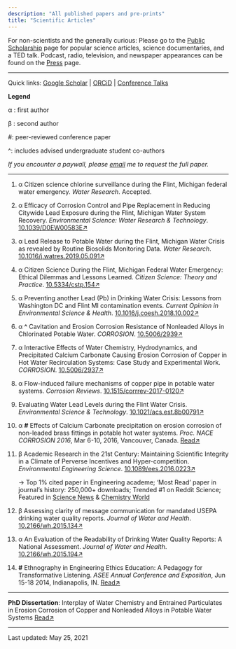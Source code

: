 ```yaml
---
description: "All published papers and pre-prints"
title: "Scientific Articles"
---
```


For non-scientists and the generally curious: Please go to the [Public Scholarship](/public/) page for popular science articles, science documentaries, and a TED talk. Podcast, radio, television, and newspaper appearances can be found on the [Press](/press/) page.

------

Quick links: [Google Scholar](https://scholar.google.com/citations?user=AW-b9OwAAAAJ&hl) | [ORCiD](https://orcid.org/0000-0001-6443-1393) | [Conference Talks](/conference/)

**Legend**

α : first author

β : second author

#: peer-reviewed conference paper

^: includes advised undergraduate student co-authors

*If you encounter a paywall, please [email](mailto:sidroy@vt.edu) me to request the full paper.*

------

1. α Citizen science chlorine surveillance during the Flint, Michigan federal water emergency. *Water Research*. Accepted. 

3. α Efficacy of Corrosion Control and Pipe Replacement in Reducing Citywide Lead Exposure during the  Flint, Michigan Water System Recovery. *Environmental Science: Water Research & Technology*. [10.1039/D0EW00583E↗](https://doi.org/10.1039/D0EW00583E)

2. α Lead Release to Potable Water during the Flint, Michigan Water Crisis as revealed by Routine Biosolids Monitoring Data. *Water Research*. [10.1016/j.watres.2019.05.091↗](https://pubmed.ncbi.nlm.nih.gov/31177077/)

3. α Citizen Science During the Flint, Michigan Federal Water Emergency: Ethical Dilemmas and Lessons Learned. *Citizen Science: Theory and Practice*. [10.5334/cstp.154↗](https://theoryandpractice.citizenscienceassociation.org/articles/10.5334/cstp.154/)

4. α Preventing another Lead (Pb) in Drinking Water Crisis: Lessons from Washington DC and Flint MI contamination events. *Current Opinion in Environmental Science & Health*. [10.1016/j.coesh.2018.10.002↗](https://www.sciencedirect.com/science/article/pii/S2468584418300424)

5. α **^** Cavitation and Erosion Corrosion Resistance of Nonleaded Alloys in Chlorinated Potable Water. *CORROSION*. [10.5006/2939↗](https://doi.org/10.5006/2939)

6. α Interactive Effects of Water Chemistry, Hydrodynamics, and Precipitated Calcium Carbonate Causing Erosion Corrosion of Copper in Hot Water Recirculation Systems: Case Study and Experimental Work. *CORROSION*. [10.5006/2937↗](https://doi.org/10.5006/2937)

7. α Flow-induced failure mechanisms of copper pipe in potable water systems. *Corrosion Reviews*. [10.1515/corrrev-2017-0120↗](https://doi.org/10.1515/corrrev-2017-0120)

8. Evaluating Water Lead Levels during the Flint Water Crisis. *Environmental Science & Technology*. [10.1021/acs.est.8b00791↗](https://pubs.acs.org/doi/10.1021/acs.est.8b00791)

9. α **#** Effects of Calcium Carbonate precipitation on erosion corrosion of non-leaded brass fittings in potable hot water systems. *Proc. NACE CORROSION 2016*, Mar 6-10, 2016, Vancouver, Canada. [Read↗](https://store.nace.org/effects-of-water-hardness-precipitation-on-erosion-corrosion-of-lead-free-brass-fittings-in-potabl)

10. β Academic Research in the 21st Century: Maintaining Scientific Integrity in a Climate of Perverse     Incentives and Hyper-competition. *Environmental Engineering Science*. [10.1089/ees.2016.0223↗](https://www.ncbi.nlm.nih.gov/pmc/articles/PMC5206685/)
    
    → Top 1% cited paper in Engineering academe; ‘Most Read’ paper in journal’s history: 250,000+ downloads; Trended #1 on Reddit Science; Featured in [Science News](https://www.sciencenews.org/blog/scicurious/blame-bad-incentives-bad-science?tgt=nr) & [Chemistry World](https://www.chemistryworld.com/opinion/time-to-revolt-against-impact-factors/1017517.article)
    
11. β Assessing clarity of message communication for mandated USEPA drinking water quality reports. *Journal of Water and Health*. [10.2166/wh.2015.134↗](https://doi.org/10.2166/wh.2015.134)

12. α An Evaluation of the Readability of Drinking Water Quality Reports: A National Assessment. *Journal of Water and Health*. [10.2166/wh.2015.194↗](https://doi.org/10.2166/wh.2015.194)

13. **#** Ethnography in Engineering Ethics Education: A Pedagogy for Transformative Listening. *ASEE Annual Conference and Exposition*, Jun 15-18 2014, Indianapolis, IN. [Read↗](https://www.asee.org/public/conferences/32/papers/10155/view)

------

**PhD Dissertation**: Interplay of Water Chemistry and Entrained Particulates in Erosion Corrosion of Copper and Nonleaded Alloys in Potable Water Systems [Read↗](https://vtechworks.lib.vt.edu/handle/10919/82668)

------

Last updated: May 25, 2021
